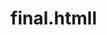 # final.htmll
<!DOCTYPE html>
<html>
    <head>
        <meta charset="utf-8">
        <title>Derivado de " Final_Sofia Maradiaga"</title>
        <style>
            .titulo{
            float:middle;
            border-style:double;
            }
            .fotos{
            float:right;
            top:800px;
            height:400px;
            width:500px;
            }
            .lado{
            float:left;
            width:30%;
           background-color:rgb(235, 124, 235);
           color:rgb(0, 0, 0);
           
           
            }
            #texto{
                font-family:monospace;
            }
        </style>
    </head>
    
    <body>
    <h1>VolleyBall </h1>
    <div class="lado">
     <h2>Regla Torres Herrera </h2>
     <p>
     Es una jugadora de voleibol cubana, que ganó tres medallas de oro olímpicas consecutivas (Barcelona 1992, Atlanta 1996, Sídney 2000), en el año 2001 fue elegida la mejor jugadora del siglo XX otorgada por la FIVB y elegida para el Salón Internacional de la Fama de Voleibol, ubicado en Holyoke, Massachusetts, Estados Unidos.
    </div>
        <span id="origen">
        <h2>origen</h2>
        <p>
        El voleibol fue creado en febrero de 1895 por William George Morgan, entrenador deportivo de la Asociación Cristiana de Jóvenes (YMCA) en Holyoke. Morgan había realizado sus estudios en el Colegio de Springfield de la YMCA donde conoció a James Naismith quien, en 1891, había inventado el juego del baloncesto.
        
        
  </span>
        <span id="listado">
        <h2>listado</h2>
        <h3>reglas</h3>
     <p>El balón debe ser tocado o impulsado con golpes limpios, pero no puede ser parado, sujetado, retenido o acompañado. Cada equipo dispone de un máximo de tres toques para devolver el balón al campo contrario (además del contacto del bloqueo).9​ El balón se golpea normalmente con manos y brazos. Desde hace algunos años está permitido el contacto del balón con cualquier parte del cuerpo, incluidos los pies.9​ Una de las características más peculiares del voleibol es que los jugadores tienen que ir rotando sus posiciones a medida que van consiguiendo puntos.

El deporte tuvo su origen en Estados Unidos en 1895, siendo hoy muy popular y practicándose en casi todo el mundo. Lo regula la Federación Internacional de Voleibol (FIVB) y en ella se encuentran representadas 220 naciones.10​ Han encabezado los rankings de comienzos del siglo xxi Brasil, Estados Unidos, Italia y Rusia. La lista de naciones que lideran el deporte continúa con Japón, Serbia, Polonia, Cuba, República Dominicana, China y Alemania. De acuerdo con estimaciones de la FIVB, una sexta parte de las personas en todo el mundo participa en el voleibol, activamente o como espectador.

El voleibol es uno de los deportes donde mayor es la paridad entre las competiciones femeninas y masculinas, tanto por el nivel de la competencia como por la popularidad, presencia en los medios y público que sigue a los equipos.
     <div>1. Duración del partido.</div>
 <div>2. Inicio y reanudación del juego.</div>
<div> 3. Bola en juego o fuera.</div>
<div> 4. bola marcada.</div>
 <div>5. Fuera de juego.</div>


</span>
  
    <div class="fotos">
    <img src="https://upload.wikimedia.org/wikipedia/commons/thumb/8/8c/Europei_di_pallavolo_2005_-_Italia-Russia.jpg/250px-Europei_di_pallavolo_2005_-_Italia-Russia.jpg">
     <img src="https://upload.wikimedia.org/wikipedia/commons/thumb/3/38/Volleyball_game.jpg/300px-Volleyball_game.jpg">
    </div>


    </body>
</html>
